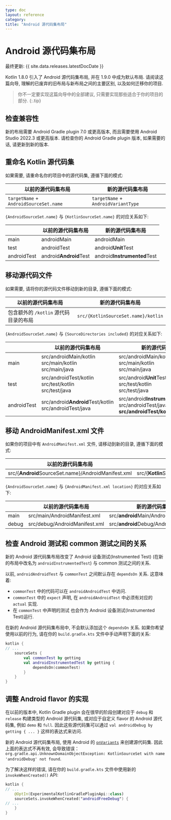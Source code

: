```yaml
---
type: doc
layout: reference
category:
title: "Android 源代码集布局"
---
```


# Android 源代码集布局

最终更新: {{ site.data.releases.latestDocDate }}

Kotlin 1.8.0 引入了 Android 源代码集布局, 并在 1.9.0 中成为默认布局.
请阅读这篇向导, 理解的已废弃的旧布局与新布局之间的主要区别, 以及如何迁移你的项目.

> 你不一定要实现这篇向导中的全部建议, 只需要实现那些适合于你的项目的部分.
{:.tip}

## 检查兼容性

新的布局需要 Android Gradle plugin 7.0 或更高版本, 而且需要使用 Android Studio 2022.3 或更高版本.
请检查你的 Android Gradle plugin 版本, 如果需要的话, 请更新到新的版本.

## 重命名 Kotlin 源代码集

如果需要, 请重命名你的项目中的源代码集, 遵循下面的模式:

| 以前的源代码集布局                             | 新的源代码集布局          |
|----------------------------------------|-------------------------------------|
| `targetName` + `AndroidSourceSet.name` | `targetName` + `AndroidVariantType` |

`{AndroidSourceSet.name}` 与 `{KotlinSourceSet.name}` 的对应关系如下:

|             | 以前的源代码集布局 | 新的源代码集布局          |
|-------------|----------------------------|--------------------------------|
| main        | androidMain                | androidMain                    |
| test        | androidTest                | android<b>Unit</b>Test         |
| androidTest | android<b>Android</b>Test  | android<b>Instrumented</b>Test |

## 移动源代码文件

如果需要, 请将你的源代码文件移动到新的目录, 遵循下面的模式:

| 以前的源代码集布局                           | 新的源代码集布局               |
|-------------------------------------|-------------------------------------|
| 包含额外的 `/kotlin` 源代码目录的布局 | `src/{KotlinSourceSet.name}/kotlin` |

`{AndroidSourceSet.name}` 与 `{SourceDirectories included}` 的对应关系如下:

|             | 以前的源代码集布局                                    | 新的源代码集布局                                                                             |
|-------------|---------------------------------------------------------------|---------------------------------------------------------------------------------------------------|
| main        | src/androidMain/kotlin<br/>src/main/kotlin<br/>src/main/java  | src/androidMain/kotlin<br/>src/main/kotlin<br/>src/main/java                                      |
| test        | src/androidTest/kotlin<br/>src/test/kotlin<br/>src/test/java  | src/android<b>Unit</b>Test/kotlin<br/>src/test/kotlin<br/>src/test/java                           |
| androidTest | src/android<b>Android</b>Test/kotlin<br/>src/androidTest/java | src/android<b>Instrumented</b>Test/kotlin<br/>src/androidTest/java, <b>src/androidTest/kotlin</b> |

## 移动 AndroidManifest.xml 文件

如果你的项目中有 `AndroidManifest.xml` 文件, 请移动到新的目录, 遵循下面的模式:

| 以前的源代码集布局                             | 新的源代码集布局                                 |
|--------------------------------------------------------|-------------------------------------------------------|
| src/{<b>Android</b>SourceSet.name}/AndroidManifest.xml | src/{<b>Kotlin</b>SourceSet.name}/AndroidManifest.xml |

`{AndroidSourceSet.name}` 与 `{AndroidManifest.xml location}` 的对应关系如下:

|       | 以前的源代码集布局    | 新的源代码集布局                       |
|-------|-------------------------------|---------------------------------------------|
| main  | src/main/AndroidManifest.xml  | src/<b>android</b>Main/AndroidManifest.xml  |
| debug | src/debug/AndroidManifest.xml | src/<b>android</b>Debug/AndroidManifest.xml |

## 检查 Android 测试和 common 测试之间的关系

新的 Android 源代码集布局改变了 Android 设备测试(Instrumented Test) (在新的布局中改名为 `androidInstrumentedTest`)
与 common 测试之间的关系.

以前, `androidAndroidTest` 与 `commonTest` 之间默认存在 `dependsOn` 关系.
这意味着:

* `commonTest` 中的代码可以在 `androidAndroidTest` 中访问.
* `commonTest` 中的 `expect` 声明, 在 `androidAndroidTest` 中必须有对应的 `actual` 实现.
* 在 `commonTest` 中声明的测试 也会作为 Android 设备测试(Instrumented Test)运行.

在新的 Android 源代码集布局中, 不会默认添加这个 `dependsOn` 关系.
如果你希望使用以前的行为, 请在你的 `build.gradle.kts` 文件中手动声明下面的关系:

```kotlin
kotlin {
// ...
    sourceSets {
        val commonTest by getting
        val androidInstrumentedTest by getting {
            dependsOn(commonTest)
        }
    }
}
```

## 调整 Android flavor 的实现

在以前的版本中, Kotlin Gradle plugin 会在很早的阶段创建对应于 `debug` 和 `release` 构建类型的 Android 源代码集,
或对应于自定义 flavor 的 Android 源代码集, 例如 `demo` 和 `full`.
因此这些源代码集可以通过 `val androidDebug by getting { ... }` 这样的表达式来访问.

新的 Android 源代码集布局, 使用 Android 的 [`onVariants`](https://developer.android.com/reference/tools/gradle-api/8.0/com/android/build/api/variant/AndroidComponentsExtension#onVariants(com.android.build.api.variant.VariantSelector,kotlin.Function1))
来创建源代码集.
因此上面的表达式不再有效, 会导致错误：
`org.gradle.api.UnknownDomainObjectException: KotlinSourceSet with name 'androidDebug' not found`.

为了解决这样的错误, 请在你的 `build.gradle.kts` 文件中使用新的 `invokeWhenCreated()` API:

```kotlin
kotlin {
// ...
    @OptIn(ExperimentalKotlinGradlePluginApi::class)
    sourceSets.invokeWhenCreated("androidFreeDebug") {
// ...
    }
}
```
